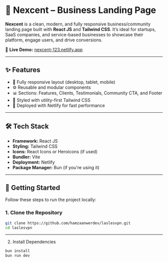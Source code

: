 # 🧩 Nexcent – Business Landing Page

**Nexcent** is a clean, modern, and fully responsive business/community landing page built with **React JS** and **Tailwind CSS**. It’s ideal for startups, SaaS companies, and service-based businesses to showcase their platform, engage users, and drive conversions.

🔗 **Live Demo:** [nexcent-123.netlify.app](https://nexcent-123.netlify.app/)

---

## ✨ Features

- 📱 Fully responsive layout (desktop, tablet, mobile)
- ⚙️ Reusable and modular components
- 📊 Sections: Features, Clients, Testimonials, Community CTA, and Footer
- 🎨 Styled with utility-first Tailwind CSS
- 🚀 Deployed with Netlify for fast performance

---

## 🛠️ Tech Stack

- **Framework:** React JS
- **Styling:** Tailwind CSS
- **Icons:** React Icons or Heroicons (if used)
- **Bundler:** Vite
- **Deployment:** Netlify
- **Package Manager:** Bun (if you're using it)

---

## 🚀 Getting Started

Follow these steps to run the project locally:

### 1. Clone the Repository

```bash
git clone https://github.com/hamzaanwerdev/laslesvpn.git
cd laslesvpn
```
---

2. Install Dependencies
 ```bash
bun install
bun run dev
```
